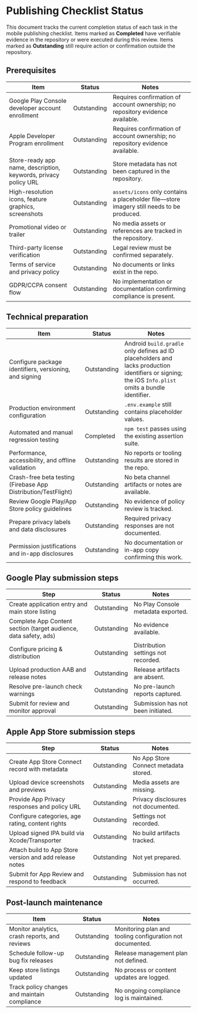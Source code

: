 # Publishing Checklist Status

This document tracks the current completion status of each task in the mobile publishing checklist. Items marked as **Completed** have verifiable evidence in the repository or were executed during this review. Items marked as **Outstanding** still require action or confirmation outside the repository.

## Prerequisites
| Item | Status | Notes |
| --- | --- | --- |
| Google Play Console developer account enrollment | Outstanding | Requires confirmation of account ownership; no repository evidence available. |
| Apple Developer Program enrollment | Outstanding | Requires confirmation of account ownership; no repository evidence available. |
| Store-ready app name, description, keywords, privacy policy URL | Outstanding | Store metadata has not been captured in the repository. |
| High-resolution icons, feature graphics, screenshots | Outstanding | `assets/icons` only contains a placeholder file—store imagery still needs to be produced. |
| Promotional video or trailer | Outstanding | No media assets or references are tracked in the repository. |
| Third-party license verification | Outstanding | Legal review must be confirmed separately. |
| Terms of service and privacy policy | Outstanding | No documents or links exist in the repo. |
| GDPR/CCPA consent flow | Outstanding | No implementation or documentation confirming compliance is present. |

## Technical preparation
| Item | Status | Notes |
| --- | --- | --- |
| Configure package identifiers, versioning, and signing | Outstanding | Android `build.gradle` only defines ad ID placeholders and lacks production identifiers or signing; the iOS `Info.plist` omits a bundle identifier. |
| Production environment configuration | Outstanding | `.env.example` still contains placeholder values. |
| Automated and manual regression testing | Completed | `npm test` passes using the existing assertion suite. |
| Performance, accessibility, and offline validation | Outstanding | No reports or tooling results are stored in the repo. |
| Crash-free beta testing (Firebase App Distribution/TestFlight) | Outstanding | No beta channel artifacts or notes are available. |
| Review Google Play/App Store policy guidelines | Outstanding | No evidence of policy review is tracked. |
| Prepare privacy labels and data disclosures | Outstanding | Required privacy responses are not documented. |
| Permission justifications and in-app disclosures | Outstanding | No documentation or in-app copy confirming this work. |

## Google Play submission steps
| Step | Status | Notes |
| --- | --- | --- |
| Create application entry and main store listing | Outstanding | No Play Console metadata exported. |
| Complete App Content section (target audience, data safety, ads) | Outstanding | No evidence available. |
| Configure pricing & distribution | Outstanding | Distribution settings not recorded. |
| Upload production AAB and release notes | Outstanding | Release artifacts are absent. |
| Resolve pre-launch check warnings | Outstanding | No pre-launch reports captured. |
| Submit for review and monitor approval | Outstanding | Submission has not been initiated. |

## Apple App Store submission steps
| Step | Status | Notes |
| --- | --- | --- |
| Create App Store Connect record with metadata | Outstanding | No App Store Connect metadata stored. |
| Upload device screenshots and previews | Outstanding | Media assets are missing. |
| Provide App Privacy responses and policy URL | Outstanding | Privacy disclosures not documented. |
| Configure categories, age rating, content rights | Outstanding | Settings not recorded. |
| Upload signed IPA build via Xcode/Transporter | Outstanding | No build artifacts tracked. |
| Attach build to App Store version and add release notes | Outstanding | Not yet prepared. |
| Submit for App Review and respond to feedback | Outstanding | Submission has not occurred. |

## Post-launch maintenance
| Item | Status | Notes |
| --- | --- | --- |
| Monitor analytics, crash reports, and reviews | Outstanding | Monitoring plan and tooling configuration not documented. |
| Schedule follow-up bug fix releases | Outstanding | Release management plan not defined. |
| Keep store listings updated | Outstanding | No process or content updates are logged. |
| Track policy changes and maintain compliance | Outstanding | No ongoing compliance log is maintained. |
